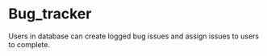 # Bug_tracker
Users in database can create logged bug issues and assign issues to users to complete.
